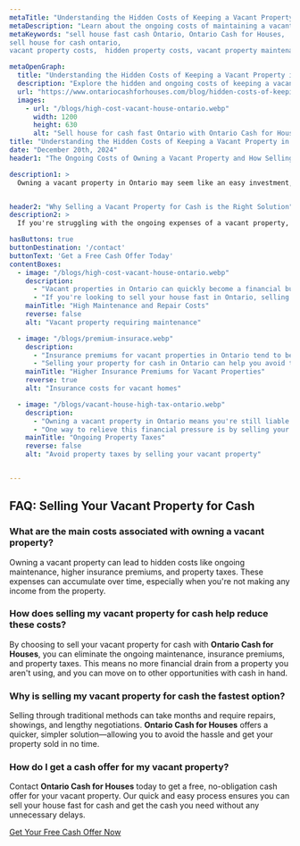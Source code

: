 ```yaml
---
metaTitle: "Understanding the Hidden Costs of Keeping a Vacant Property in Ontario | ontario cash for houses"
metaDescription: "Learn about the ongoing costs of maintaining a vacant property in Ontario and how Ontario Cash for Houses can help you sell your house for cash quickly."
metaKeywords: "sell house fast cash Ontario, Ontario Cash for Houses,
sell house for cash ontario,
vacant property costs,  hidden property costs, vacant property maintenance, property taxes, sell house for cash Ontario"

metaOpenGraph:
  title: "Understanding the Hidden Costs of Keeping a Vacant Property in Ontario"
  description: "Explore the hidden and ongoing costs of keeping a vacant property in Ontario and discover how Ontario Cash for Houses can help you sell your house for cash fast."
  url: "https://www.ontariocashforhouses.com/blog/hidden-costs-of-keeping-vacant-property-in-ontario"
  images:
    - url: "/blogs/high-cost-vacant-house-ontario.webp"
      width: 1200
      height: 630
      alt: "Sell house for cash fast Ontario with Ontario Cash for Houses"
title: "Understanding the Hidden Costs of Keeping a Vacant Property in Ontario"
date: "December 20th, 2024"
header1: "The Ongoing Costs of Owning a Vacant Property and How Selling for Cash in Ontario Can Help"

description1: >
  Owning a vacant property in Ontario may seem like an easy investment, but the hidden and ongoing costs can quickly add up. From higher insurance premiums to maintenance fees and property taxes, these expenses can become a financial burden. If you’re looking to sell house cash fast in Ontario, it's important to consider how these costs can impact your finances. By selling your vacant property for cash, you can eliminate these ongoing expenses and avoid the financial strain of maintaining an unused property. Ontario Cash for Houses offers a quick and efficient solution for homeowners looking to sell house cash fast and relieve themselves of the hidden costs of vacant property ownership.


header2: "Why Selling a Vacant Property for Cash is the Right Solution"
description2: >
  If you're struggling with the ongoing expenses of a vacant property, selling it for cash can provide a quick solution to ease your financial burden. Avoid paying unnecessary maintenance costs, insurance premiums, and property taxes by choosing a cash sale with **Ontario Cash for Houses**. Our process is fast, and you can sell your vacant property without the delays of traditional real estate transactions.

hasButtons: true
buttonDestination: '/contact'
buttonText: 'Get a Free Cash Offer Today'
contentBoxes:
  - image: "/blogs/high-cost-vacant-house-ontario.webp"
    description: 
      - "Vacant properties in Ontario can quickly become a financial burden. Beyond the obvious maintenance, properties require regular upkeep such as landscaping, minor repairs, and utility costs that can easily spiral out of control. Even when the property is not generating any income, these ongoing expenses, such as lawn care, cleaning, and utility bills, can quickly add up, placing a significant strain on your finances."
      - "If you're looking to sell your house fast in Ontario, selling your vacant property for cash can provide immediate relief. By selling your house for cash in Ontario, you can avoid the ongoing maintenance and eliminate unnecessary costs that would otherwise pile up, allowing you to redirect your funds towards more pressing financial goals."
    mainTitle: "High Maintenance and Repair Costs"
    reverse: false
    alt: "Vacant property requiring maintenance"

  - image: "/blogs/premium-insurace.webp"
    description: 
      - "Insurance premiums for vacant properties in Ontario tend to be significantly higher due to the increased risk factors associated with empty homes. These include the risk of vandalism, weather damage, and potential liability claims, all of which make vacant homes a higher risk for insurers. As a result, property owners often face inflated insurance costs, which only add to the financial burden of owning an unoccupied property."
      - "Selling your property for cash in Ontario can help you avoid these costly premiums. By opting for Ontario Cash for Houses, you can eliminate the need for high insurance coverage, saving you money and freeing up resources that can be put to better use. If you’re looking to sell house cash fast in Ontario, this is an ideal option to consider."
    mainTitle: "Higher Insurance Premiums for Vacant Properties"
    reverse: true
    alt: "Insurance costs for vacant homes"

  - image: "/blogs/vacant-house-high-tax-ontario.webp"
    description: 
      - "Owning a vacant property in Ontario means you're still liable for property taxes, even if the property isn’t generating income. Property taxes can be a significant financial burden, especially when you're not receiving rent or any other form of income from the property. These taxes continue to accumulate year after year, contributing to an ever-growing financial strain for property owners."
      - "One way to relieve this financial pressure is by selling your vacant property for cash. By choosing to sell your house for cash in Ontario, you can eliminate the burden of property taxes and free up resources for other financial priorities. Ontario Cash for Houses offers a fast and reliable solution, allowing you to sell house cash fast and avoid the ongoing costs of property ownership."
    mainTitle: "Ongoing Property Taxes"
    reverse: false
    alt: "Avoid property taxes by selling your vacant property"


---
```


## **FAQ: Selling Your Vacant Property for Cash**

### **What are the main costs associated with owning a vacant property?**
Owning a vacant property can lead to hidden costs like ongoing maintenance, higher insurance premiums, and property taxes. These expenses can accumulate over time, especially when you're not making any income from the property.

### **How does selling my vacant property for cash help reduce these costs?**
By choosing to sell your vacant property for cash with **Ontario Cash for Houses**, you can eliminate the ongoing maintenance, insurance premiums, and property taxes. This means no more financial drain from a property you aren't using, and you can move on to other opportunities with cash in hand.

### **Why is selling my vacant property for cash the fastest option?**
Selling through traditional methods can take months and require repairs, showings, and lengthy negotiations. **Ontario Cash for Houses** offers a quicker, simpler solution—allowing you to avoid the hassle and get your property sold in no time.

### **How do I get a cash offer for my vacant property?**
Contact **Ontario Cash for Houses** today to get a free, no-obligation cash offer for your vacant property. Our quick and easy process ensures you can sell your house fast for cash and get the cash you need without any unnecessary delays.

[Get Your Free Cash Offer Now](#contact)

